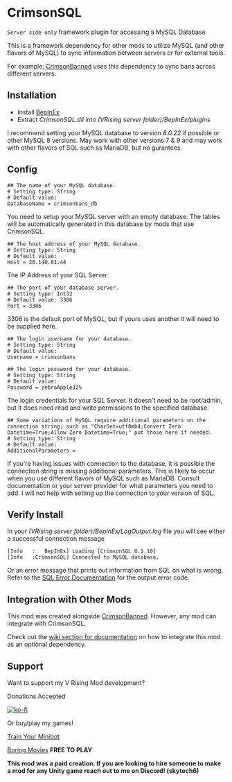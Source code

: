 # CrimsonSQL
`Server side only` framework plugin for accessing a MySQL Database

This is a framework dependency for other mods to utilize MySQL (and other flavors of MySQL) to sync information between servers or for external tools.

For example; [CrimsonBanned](https://thunderstore.io/c/v-rising/p/skytech6/CrimsonBanned/) uses this dependency to sync bans across different servers. 

## Installation
* Install [BepInEx](https://v-rising.thunderstore.io/package/BepInEx/BepInExPack_V_Rising/)
* Extract _CrimsonSQL.dll_ into _(VRising server folder)/BepInEx/plugins_

I recommend setting your MySQL database to version _8.0.22_ if possible or other MySQL 8 versions. May work with other versions 7 & 9 and may work with other flavors of SQL such as MariaDB, but no gurantees. 

## Config

```
## The name of your MySQL database.
# Setting type: String
# Default value: 
DatabaseName = crimsonbans_db
```
You need to setup your MySQL server with an empty database. The tables will be automatically generated in this database by mods that use CrimsonSQL.

```
## The host address of your MySQL database.
# Setting type: String
# Default value: 
Host = 20.140.81.44
```
The IP Address of your SQL Server.

```
## The port of your database server.
# Setting type: Int32
# Default value: 3306
Port = 3306
```
3306 is the default port of MySQL, but if yours uses another it will need to be supplied here.

```
## The login username for your database.
# Setting type: String
# Default value: 
Username = crimsonbans

## The login password for your database.
# Setting type: String
# Default value: 
Password = zebraApple32%
```
The login credentials for your SQL Server. It doesn't need to be root/admin, but it does need read and write permissions to the specified database.

```
## Some variations of MySQL require additional parameters on the connection string; such as "CharSet=utf8mb4;Convert Zero Datetime=True;Allow Zero Datetime=True;" put those here if needed.
# Setting type: String
# Default value: 
AdditionalParameters = 
```

If you're having issues with connection to the database, it is possible the connection string is missing additional parameters. This is likely to occur when you use different flavors of MySQL such as MariaDB. Consult documentation or your server provider for what parameters you need to add. I will not help with setting up the connection to your version of SQL.

## Verify Install

In your _(VRising server folder)/BepInEx/LogOutput.log_ file you will see either a successful connection message
```
[Info   :   BepInEx] Loading [CrimsonSQL 0.1.10]
[Info   :CrimsonSQL] Connected to MySQL database.
```

Or an error message that prints out information from SQL on what is wrong. Refer to the [SQL Error Documentation](https://dev.mysql.com/doc/mysql-errors/8.0/en/server-error-reference.html) for the output error code. 

## Integration with Other Mods
This mod was created alongside [CrimsonBanned](https://thunderstore.io/c/v-rising/p/skytech6/CrimsonBanned/). However, any mod can integrate with CrimsonSQL. 

Check out the [wiki section for documentation](https://thunderstore.io/c/v-rising/p/skytech6/CrimsonSQL/wiki/) on how to integrate this mod as an optional dependency. 

## Support

Want to support my V Rising Mod development? 

Donations Accepted

[![ko-fi](https://ko-fi.com/img/githubbutton_sm.svg)](https://ko-fi.com/skytech6)

Or buy/play my games! 

[Train Your Minibot](https://store.steampowered.com/app/713740/Train_Your_Minibot/) 

[Boring Movies](https://store.steampowered.com/app/1792500/Boring_Movies/) **FREE TO PLAY**

**This mod was a paid creation. If you are looking to hire someone to make a mod for any Unity game reach out to me on Discord! (skytech6)**